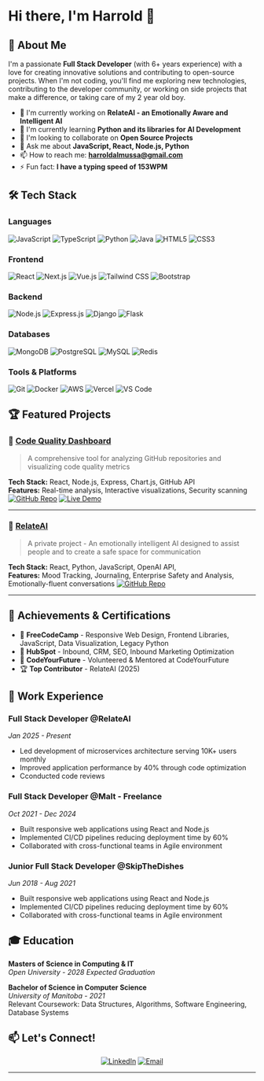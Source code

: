 # Hi there, I'm Harrold 👋

## 🚀 About Me

I'm a passionate **Full Stack Developer** (with 6+ years experience) with a love for creating innovative solutions and contributing to open-source projects. When I'm not coding, you'll find me exploring new technologies, contributing to the developer community, or working on side projects that make a difference, or taking care of my 2 year old boy. 

- 🔭 I'm currently working on **RelateAI - an Emotionally Aware and Intelligent AI**
- 🌱 I'm currently learning **Python and its libraries for AI Development**
- 👯 I'm looking to collaborate on **Open Source Projects**
- 💬 Ask me about **JavaScript, React, Node.js, Python**
- 📫 How to reach me: **harroldalmussa@gmail.com**
- ⚡ Fun fact: **I have a typing speed of 153WPM**

## 🛠️ Tech Stack

### Languages
![JavaScript](https://img.shields.io/badge/JavaScript-F7DF1E?style=for-the-badge&logo=javascript&logoColor=black)
![TypeScript](https://img.shields.io/badge/TypeScript-007ACC?style=for-the-badge&logo=typescript&logoColor=white)
![Python](https://img.shields.io/badge/Python-3776AB?style=for-the-badge&logo=python&logoColor=white)
![Java](https://img.shields.io/badge/Java-ED8B00?style=for-the-badge&logo=java&logoColor=white)
![HTML5](https://img.shields.io/badge/HTML5-E34F26?style=for-the-badge&logo=html5&logoColor=white)
![CSS3](https://img.shields.io/badge/CSS3-1572B6?style=for-the-badge&logo=css3&logoColor=white)

### Frontend
![React](https://img.shields.io/badge/React-20232A?style=for-the-badge&logo=react&logoColor=61DAFB)
![Next.js](https://img.shields.io/badge/Next.js-000000?style=for-the-badge&logo=nextdotjs&logoColor=white)
![Vue.js](https://img.shields.io/badge/Vue.js-35495E?style=for-the-badge&logo=vuedotjs&logoColor=4FC08D)
![Tailwind CSS](https://img.shields.io/badge/Tailwind_CSS-38B2AC?style=for-the-badge&logo=tailwind-css&logoColor=white)
![Bootstrap](https://img.shields.io/badge/Bootstrap-563D7C?style=for-the-badge&logo=bootstrap&logoColor=white)

### Backend
![Node.js](https://img.shields.io/badge/Node.js-43853D?style=for-the-badge&logo=node.js&logoColor=white)
![Express.js](https://img.shields.io/badge/Express.js-404D59?style=for-the-badge&logo=express&logoColor=white)
![Django](https://img.shields.io/badge/Django-092E20?style=for-the-badge&logo=django&logoColor=white)
![Flask](https://img.shields.io/badge/Flask-000000?style=for-the-badge&logo=flask&logoColor=white)

### Databases
![MongoDB](https://img.shields.io/badge/MongoDB-4EA94B?style=for-the-badge&logo=mongodb&logoColor=white)
![PostgreSQL](https://img.shields.io/badge/PostgreSQL-316192?style=for-the-badge&logo=postgresql&logoColor=white)
![MySQL](https://img.shields.io/badge/MySQL-00000F?style=for-the-badge&logo=mysql&logoColor=white)
![Redis](https://img.shields.io/badge/Redis-DC382D?style=for-the-badge&logo=redis&logoColor=white)

### Tools & Platforms
![Git](https://img.shields.io/badge/Git-F05032?style=for-the-badge&logo=git&logoColor=white)
![Docker](https://img.shields.io/badge/Docker-2496ED?style=for-the-badge&logo=docker&logoColor=white)
![AWS](https://img.shields.io/badge/Amazon_AWS-232F3E?style=for-the-badge&logo=amazon-aws&logoColor=white)
![Vercel](https://img.shields.io/badge/Vercel-000000?style=for-the-badge&logo=vercel&logoColor=white)
![VS Code](https://img.shields.io/badge/Visual_Studio_Code-0078D4?style=for-the-badge&logo=visual%20studio%20code&logoColor=white)

## 🏆 Featured Projects

### 🔧 [Code Quality Dashboard](https://github.com/yourusername/checkcode)
> A comprehensive tool for analyzing GitHub repositories and visualizing code quality metrics

**Tech Stack:** React, Node.js, Express, Chart.js, GitHub API  
**Features:** Real-time analysis, Interactive visualizations, Security scanning  
[![GitHub Repo](https://img.shields.io/badge/GitHub-Repository-blue?style=flat-square&logo=github)](https://github.com/yourusername/code-quality-dashboard)
[![Live Demo](https://img.shields.io/badge/Live-Demo-green?style=flat-square)](https://your-demo-link.com)

---

### 📱 [RelateAI](https://github.com/yourusername/project-2)
> A private project - An emotionally intelligent AI designed to assist people and to create a safe space for communication

**Tech Stack:** React, Python, JavaScript, OpenAI API,  
**Features:** Mood Tracking, Journaling, Enterprise Safety and Analysis, Emotionally-fluent conversations
[![GitHub Repo](https://img.shields.io/badge/GitHub-Repository-blue?style=flat-square&logo=github)](https://github.com/yourusername/project-2)

---

## 🏅 Achievements & Certifications

- 🥇 **FreeCodeCamp** - Responsive Web Design, Frontend Libraries, JavaScript, Data Visualization, Legacy Python
- 🥈 **HubSpot** - Inbound, CRM, SEO, Inbound Marketing Optimization
- 🥉 **CodeYourFuture** - Volunteered & Mentored at CodeYourFuture
- 🏆 **Top Contributor** - RelateAI (2025)

## 💼 Work Experience

### **Full Stack Developer** @RelateAI
*Jan 2025 - Present*
- Led development of microservices architecture serving 10K+ users monthly
- Improved application performance by 40% through code optimization
- Cconducted code reviews

### **Full Stack Developer** @Malt - Freelance
*Oct 2021 - Dec 2024*
- Built responsive web applications using React and Node.js
- Implemented CI/CD pipelines reducing deployment time by 60%
- Collaborated with cross-functional teams in Agile environment

### **Junior Full Stack Developer** @SkipTheDishes
*Jun 2018 - Aug 2021*
- Built responsive web applications using React and Node.js
- Implemented CI/CD pipelines reducing deployment time by 60%
- Collaborated with cross-functional teams in Agile environment

## 🎓 Education

**Masters of Science in Computing & IT**  
*Open University - 2028 Expected Graduation*  

**Bachelor of Science in Computer Science**  
*University of Manitoba - 2021*  
Relevant Coursework: Data Structures, Algorithms, Software Engineering, Database Systems


## 📫 Let's Connect!

<div align="center">

[![LinkedIn](https://img.shields.io/badge/LinkedIn-0077B5?style=for-the-badge&logo=linkedin&logoColor=white)]([https://linkedin.com/in/yourprofile](https://www.linkedin.com/in/harroldmussa))
[![Email](https://img.shields.io/badge/Email-D14836?style=for-the-badge&logo=gmail&logoColor=white)](mailto:harrldalmussa@gmail.com)

</div>

---
